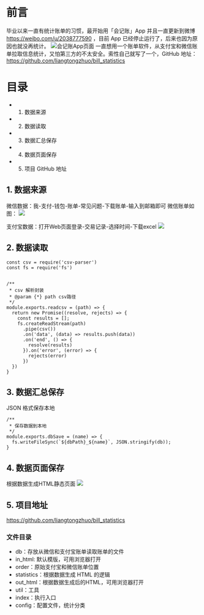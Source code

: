 # 前言
毕业以来一直有统计账单的习惯，最开始用「会记账」App 并且一直更新到微博 https://weibo.com/u/2038777590 ，目前 App 已经停止运行了，后来也因为原因也就没再统计。
![会记账App页面](http://file.liangtongzhuo.com/hOQGfKf8XjnVsFPJW8aAM8GzD3P8k15k/798546f6ly1galj9e3nosj20v9384tgz.jpeg)
一直想用一个账单软件，从支付宝和微信账单拉取信息统计，又怕第三方的不太安全。索性自己就写了一个，GitHub 地址：https://github.com/liangtongzhuo/bill_statistics

# 目录
- 1. 数据来源
- 2. 数据读取
- 3. 数据汇总保存
- 4. 数据页面保存
- 5. 项目 GitHub 地址

## 1. 数据来源
微信数据：我-支付-钱包-账单-常见问题-下载账单-输入到邮箱即可
微信账单如图：
![](http://file.liangtongzhuo.com/BK151yuBuvWhXhAG44BqK9NNeMlSxpaa/1627831235949.jpg)

支付宝数据：打开Web页面登录-交易记录-选择时间-下载excel
![](http://file.liangtongzhuo.com/8AJ62X2HW3zmmLwYrf7NskWrwu2Jvd2q/1627831444935.jpg)

## 2. 数据读取
```
const csv = require('csv-parser')
const fs = require('fs')


/**
 * csv 解析封装
 * @param {*} path csv路径
 */
module.exports.readcsv = (path) => {
  return new Promise((resolve, rejects) => {
    const results = [];
    fs.createReadStream(path)
      .pipe(csv())
      .on('data', (data) => results.push(data))
      .on('end', () => {
        resolve(results)
      }).on('error', (error) => {
        rejects(error)
      })
  })
}

```

## 3. 数据汇总保存
JSON 格式保存本地
```
/**
 * 保存数据到本地
 */
module.exports.dbSave = (name) => {
  fs.writeFileSync(`${dbPath}_${name}`, JSON.stringify(db));
}
```

## 4. 数据页面保存
根据数据生成HTML静态页面
![](http://file.liangtongzhuo.com/kB6pRfa3ulM1VEso3wHyNzQmMYj9oej2/1627831695208.jpg)

## 5. 项目地址
https://github.com/liangtongzhuo/bill_statistics

### 文件目录
- db：存放从微信和支付宝账单读取账单的文件
- in_html: 默认模版，可用浏览器打开
- order：原始支付宝和微信账单位置
- statistics：根据数据生成 HTML 的逻辑
- out_html：根据数据生成后的HTML，可用浏览器打开
- util：工具
- index：执行入口
- config：配置文件，统计分类
